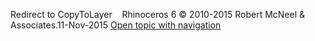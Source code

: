 ---
---

Redirect to CopyToLayer&#160;
&#160;
Rhinoceros 6 © 2010-2015 Robert McNeel &amp; Associates.11-Nov-2015
 [Open topic with navigation](copytolayer.html) 

